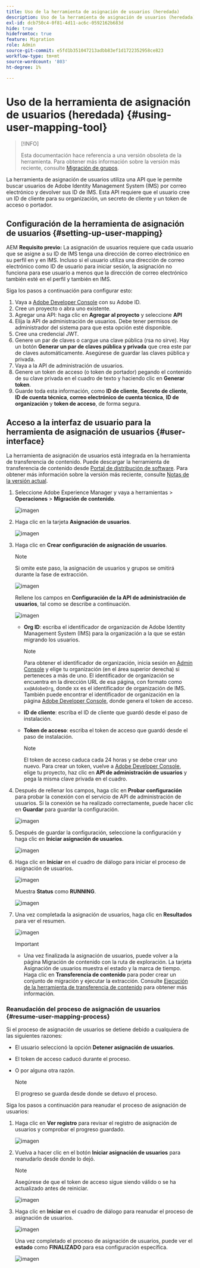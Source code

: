 ```yaml
---
title: Uso de la herramienta de asignación de usuarios (heredada)
description: Uso de la herramienta de asignación de usuarios (heredada)
exl-id: dcb750c4-0f81-4d11-ac6c-0592162b683d
hide: true
hidefromtoc: true
feature: Migration
role: Admin
source-git-commit: e5fd1b351047213adbb83ef1d1722352958ce823
workflow-type: tm+mt
source-wordcount: '803'
ht-degree: 1%

---
```



# Uso de la herramienta de asignación de usuarios (heredada) {#using-user-mapping-tool}

>[!INFO]
>
>Esta documentación hace referencia a una versión obsoleta de la herramienta. Para obtener más información sobre la versión más reciente, consulte [Migración de grupos](/help/journey-migration/content-transfer-tool/using-content-transfer-tool/group-migration.md).

La herramienta de asignación de usuarios utiliza una API que le permite buscar usuarios de Adobe Identity Management System (IMS) por correo electrónico y devolver sus ID de IMS. Esta API requiere que el usuario cree un ID de cliente para su organización, un secreto de cliente y un token de acceso o portador.

## Configuración de la herramienta de asignación de usuarios {#setting-up-user-mapping}

AEM **Requisito previo:** La asignación de usuarios requiere que cada usuario que se asigne a su ID de IMS tenga una dirección de correo electrónico en su perfil en y en IMS. Incluso si el usuario utiliza una dirección de correo electrónico como ID de usuario para iniciar sesión, la asignación no funciona para ese usuario a menos que la dirección de correo electrónico también esté en el perfil y también en IMS.

Siga los pasos a continuación para configurar esto:

1. Vaya a [Adobe Developer Console](https://developer.adobe.com/console/) con su Adobe ID.
1. Cree un proyecto o abra uno existente.
1. Agregar una API: haga clic en **Agregar al proyecto** y seleccione **API**
1. Elija la API de administración de usuarios. Debe tener permisos de administrador del sistema para que esta opción esté disponible.
1. Cree una credencial JWT.
1. Genere un par de claves o cargue una clave pública (rsa no sirve). Hay un botón **Generar un par de claves pública y privada** que crea este par de claves automáticamente. Asegúrese de guardar las claves pública y privada.
1. Vaya a la API de administración de usuarios.
1. Genere un token de acceso (o token de portador) pegando el contenido de su clave privada en el cuadro de texto y haciendo clic en **Generar token**.
1. Guarde toda esta información, como **ID de cliente**, **Secreto de cliente**, **ID de cuenta técnica**, **correo electrónico de cuenta técnica**, **ID de organización** y **token de acceso**, de forma segura.

## Acceso a la interfaz de usuario para la herramienta de asignación de usuarios {#user-interface}

La herramienta de asignación de usuarios está integrada en la herramienta de transferencia de contenido. Puede descargar la herramienta de transferencia de contenido desde [Portal de distribución de software](https://experience.adobe.com/#/downloads/content/software-distribution/es-es/aemcloud.html). Para obtener más información sobre la versión más reciente, consulte [Notas de la versión actual](/help/release-notes/release-notes-cloud/release-notes-current.md).

1. Seleccione Adobe Experience Manager y vaya a herramientas > **Operaciones** > **Migración de contenido**.

   ![imagen](/help/journey-migration/content-transfer-tool/assets-user-mapping/user-mapping-access1.png)

1. Haga clic en la tarjeta **Asignación de usuarios**.

   ![imagen](/help/journey-migration/content-transfer-tool/assets-user-mapping/user-mapping-access2.png)

1. Haga clic en **Crear configuración de asignación de usuarios**.

   >[!NOTE]
   >Si omite este paso, la asignación de usuarios y grupos se omitirá durante la fase de extracción.

   ![imagen](/help/journey-migration/content-transfer-tool/assets-user-mapping/user-mapping-access5.png)

   Rellene los campos en **Configuración de la API de administración de usuarios**, tal como se describe a continuación.

   ![imagen](/help/journey-migration/content-transfer-tool/assets-user-mapping/user-mapping-access3.png)


   * **Org ID**: escriba el identificador de organización de Adobe Identity Management System (IMS) para la organización a la que se están migrando los usuarios.

     >[!NOTE]
     >Para obtener el identificador de organización, inicia sesión en [Admin Console](https://adminconsole.adobe.com/) y elige tu organización (en el área superior derecha) si perteneces a más de uno. El identificador de organización se encuentra en la dirección URL de esa página, con formato como `xx@AdobeOrg`, donde xx es el identificador de organización de IMS. También puede encontrar el identificador de organización en la página [Adobe Developer Console](https://developer.adobe.com/console/), donde genera el token de acceso.

   * **ID de cliente**: escriba el ID de cliente que guardó desde el paso de instalación.

   * **Token de acceso**: escriba el token de acceso que guardó desde el paso de instalación.

     >[!NOTE]
     >El token de acceso caduca cada 24 horas y se debe crear uno nuevo. Para crear un token, vuelve a [Adobe Developer Console](https://developer.adobe.com/console/), elige tu proyecto, haz clic en **API de administración de usuarios** y pega la misma clave privada en el cuadro.

1. Después de rellenar los campos, haga clic en **Probar configuración** para probar la conexión con el servicio de API de administración de usuarios. Si la conexión se ha realizado correctamente, puede hacer clic en **Guardar** para guardar la configuración.

   ![imagen](/help/journey-migration/content-transfer-tool/assets-user-mapping/user-mapping-access4.png)

1. Después de guardar la configuración, seleccione la configuración y haga clic en **Iniciar asignación de usuarios**.

   ![imagen](/help/journey-migration/content-transfer-tool/assets-user-mapping/user-mapping-landing4.png)

1. Haga clic en **Iniciar** en el cuadro de diálogo para iniciar el proceso de asignación de usuarios.

   ![imagen](/help/journey-migration/content-transfer-tool/assets-user-mapping/resume-user-mapping3.png)

   Muestra **Status** como **RUNNING**.

   ![imagen](/help/journey-migration/content-transfer-tool/assets-user-mapping/user-mapping-start1.png)


1. Una vez completada la asignación de usuarios, haga clic en **Resultados** para ver el resumen.

   ![imagen](/help/journey-migration/content-transfer-tool/assets-user-mapping/user-mapping-landing5.png)

   >[!IMPORTANT]
   >
   >* Una vez finalizada la asignación de usuarios, puede volver a la página Migración de contenido con la ruta de exploración. La tarjeta Asignación de usuarios muestra el estado y la marca de tiempo. Haga clic en **Transferencia de contenido** para poder crear un conjunto de migración y ejecutar la extracción. Consulte [Ejecución de la herramienta de transferencia de contenido](https://experienceleague.adobe.com/docs/experience-manager-cloud-service/content/migration-journey/cloud-migration/content-transfer-tool/getting-started-content-transfer-tool.html?lang=es#running-tool) para obtener más información.

### Reanudación del proceso de asignación de usuarios {#resume-user-mapping-process}

Si el proceso de asignación de usuarios se detiene debido a cualquiera de las siguientes razones:

* El usuario seleccionó la opción **Detener asignación de usuarios**.
* El token de acceso caducó durante el proceso.
* O por alguna otra razón.

  >[!NOTE]
  >El progreso se guarda desde donde se detuvo el proceso.

Siga los pasos a continuación para reanudar el proceso de asignación de usuarios:

1. Haga clic en **Ver registro** para revisar el registro de asignación de usuarios y comprobar el progreso guardado.

   ![imagen](/help/journey-migration/content-transfer-tool/assets-user-mapping/resume-user-mapping1.png)

1. Vuelva a hacer clic en el botón **Iniciar asignación de usuarios** para reanudarlo desde donde lo dejó.

   >[!NOTE]
   >Asegúrese de que el token de acceso sigue siendo válido o se ha actualizado antes de reiniciar.

   ![imagen](/help/journey-migration/content-transfer-tool/assets-user-mapping/resume-user-mapping2.png)

1. Haga clic en **Iniciar** en el cuadro de diálogo para reanudar el proceso de asignación de usuarios.

   ![imagen](/help/journey-migration/content-transfer-tool/assets-user-mapping/resume-user-mapping3.png)

   Una vez completado el proceso de asignación de usuarios, puede ver el **estado** como **FINALIZADO** para esa configuración específica.

   ![imagen](/help/journey-migration/content-transfer-tool/assets-user-mapping/resume-user-mapping4.png)
